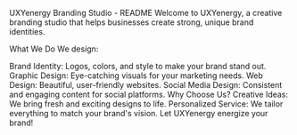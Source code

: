 UXYenergy Branding Studio - README
Welcome to UXYenergy, a creative branding studio that helps businesses create strong, unique brand identities.

What We Do
We design:

Brand Identity: Logos, colors, and style to make your brand stand out.
Graphic Design: Eye-catching visuals for your marketing needs.
Web Design: Beautiful, user-friendly websites.
Social Media Design: Consistent and engaging content for social platforms.
Why Choose Us?
Creative Ideas: We bring fresh and exciting designs to life.
Personalized Service: We tailor everything to match your brand's vision.
Let UXYenergy energize your brand!
